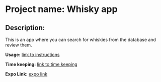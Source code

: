 # Project name:  Whisky app

## Description:
This is an app where you can search for whiskies from the database and review them. 

**Usage:**
[link to instructions](https://github.com/Joel6677/fullstack-ht/blob/main/documentation/instructions.md)


**Time keeping:**
[link to time keeping](https://github.com/Joel6677/fullstack-ht/blob/main/documentation/tuntikirjanpito.md)


**Expo Link:**
[expo link](https://exp.host/@joel6677/react-native-model-solutions)
